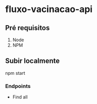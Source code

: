# fluxo-vacinacao-api

## Pré requisitos
1. Node
2. NPM

## Subir localmente

npm start

### Endpoints

- Find all

